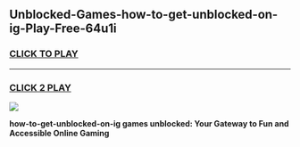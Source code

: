 
## Unblocked-Games-how-to-get-unblocked-on-ig-Play-Free-64u1i
<h3>
<a href="https://premium76.site?title=how-to-get-unblocked-on-ig&ref=20M">CLICK TO PLAY</a></h3>
<hr>

<h3>
<a href="https://premium76.site?title=how-to-get-unblocked-on-ig&ref=20M">CLICK 2 PLAY</a>
  
</h3>

<a href="https://premium76.site?title=how-to-get-unblocked-on-ig&ref=19M"><img src="https://clearcache.store/games.png"></a>


**how-to-get-unblocked-on-ig games unblocked: Your Gateway to Fun and Accessible Online Gaming**

